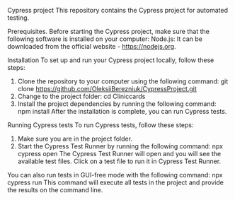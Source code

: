 Cypress project
This repository contains the Cypress project for automated testing.

Prerequisites.
Before starting the Cypress project, make sure that the following software is installed on your computer:
Node.js: It can be downloaded from the official website - https://nodejs.org.

Installation
To set up and run your Cypress project locally, follow these steps:
1. Clone the repository to your computer using the following command:
       git clone https://github.com/OleksiiBerezniuk/CypressProject.git
2. Change to the project folder:
       cd Cliniccards
3. Install the project dependencies by running the following command:
       npm install
After the installation is complete, you can run Cypress tests.

Running Cypress tests
To run Cypress tests, follow these steps:
1. Make sure you are in the project folder.
2. Start the Cypress Test Runner by running the following command:
       npx cypress open
The Cypress Test Runner will open and you will see the available test files. Click on a test file to run it in Cypress Test Runner.

You can also run tests in GUI-free mode with the following command:
npx cypress run
This command will execute all tests in the project and provide the results on the command line.